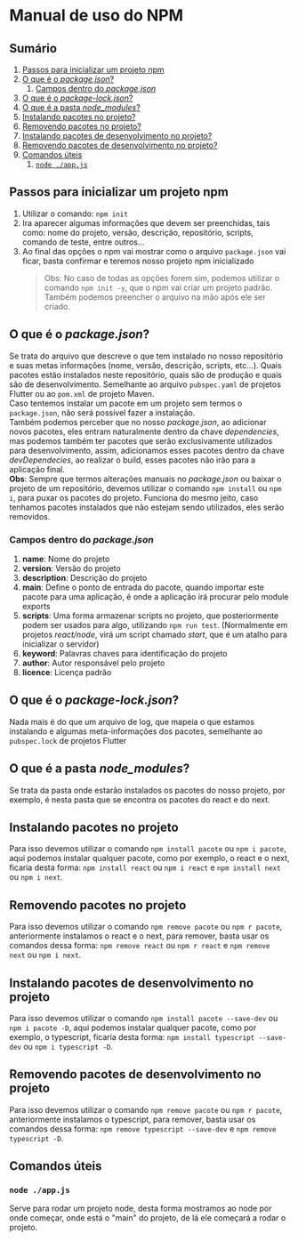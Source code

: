 # Manual de uso do NPM

## Sumário

1. [Passos para inicializar um projeto npm](#passos-para-inicializar-um-projeto-npm)
2. [O que é o _package.json_?](#o-que-é-o-packagejson)
   1. [Campos dentro do _package.json_](#campos-dentro-do-packagejson)
3. [O que é o _package-lock.json_?](#o-que-é-o-package-lockjson)
4. [O que é a pasta _node_modules_?](#o-que-é-a-pasta-node_modules)
5. [Instalando pacotes no projeto?](#instalando-pacotes-no-projeto)
6. [Removendo pacotes no projeto?](#removendo-pacotes-no-projeto)
7. [Instalando pacotes de desenvolvimento no projeto?](#instalando-pacotes-de-desenvolvimento-no-projeto)
8. [Removendo pacotes de desenvolvimento no projeto?](#removendo-pacotes-de-desenvolvimento-no-projeto)
9. [Comandos úteis](#comandos-úteis)
   1. [`node ./app.js`](#node-appjs)

## Passos para inicializar um projeto npm

1. Utilizar o comando: `npm init`
2. Ira aparecer algumas informações que devem ser preenchidas, tais como: nome do projeto, versão, descrição, repositório, scripts, comando de teste, entre outros...
3. Ao final das opções o npm vai mostrar como o arquivo `package.json` vai ficar, basta confirmar e teremos nosso projeto npm inicializado
   > Obs: No caso de todas as opções forem sim, podemos utilizar o comando `npm init -y`, que o npm vai criar um projeto padrão. <br>
   > Também podemos preencher o arquivo na mão após ele ser criado.

## O que é o _package.json_?

Se trata do arquivo que descreve o que tem instalado no nosso repositório e suas metas informações (nome, versão, descrição, scripts, etc...). Quais pacotes estão instalados neste repositório, quais são de produção e quais são de desenvolvimento. Semelhante ao arquivo `pubspec.yaml` de projetos Flutter ou ao `pom.xml` de projeto Maven.
<br>
Caso tentemos instalar um pacote em um projeto sem termos o `package.json`, não será possível fazer a instalação.
<br>
Também podemos perceber que no nosso _package.json_, ao adicionar novos pacotes, eles entram naturalmente dentro da chave _dependencies_, mas podemos também ter pacotes que serão exclusivamente utilizados para desenvolvimento, assim, adicionamos esses pacotes dentro da chave _devDependecies_, ao realizar o build, esses pacotes não irão para a aplicação final.
<br>
**Obs**: Sempre que termos alterações manuais no _package.json_ ou baixar o projeto de um repositório, devemos utilizar o comando `npm install` ou `npm i`, para puxar os pacotes do projeto. Funciona do mesmo jeito, caso tenhamos pacotes instalados que não estejam sendo utilizados, eles serão removidos.

### Campos dentro do _package.json_

1. **name**: Nome do projeto
2. **version**: Versão do projeto
3. **description**: Descrição do projeto
4. **main**: Define o ponto de entrada do pacote, quando importar este pacote para uma aplicação, é onde a aplicação irá procurar pelo module exports
5. **scripts**: Uma forma armazenar scripts no projeto, que posteriormente podem ser usados para algo, utilizando `npm run test`. (Normalmente em projetos _react/node_, virá um script chamado _start_, que é um atalho para inicializar o servidor)
6. **keyword**: Palavras chaves para identificação do projeto
7. **author**: Autor responsável pelo projeto
8. **licence**: Licença padrão

## O que é o _package-lock.json_?

Nada mais é do que um arquivo de log, que mapeia o que estamos instalando e algumas meta-informações dos pacotes, semelhante ao `pubspec.lock` de projetos Flutter

## O que é a pasta _node_modules_?

Se trata da pasta onde estarão instalados os pacotes do nosso projeto, por exemplo, é nesta pasta que se encontra os pacotes do react e do next.

## Instalando pacotes no projeto

Para isso devemos utilizar o comando `npm install pacote` ou `npm i pacote`, aqui podemos instalar qualquer pacote, como por exemplo, o react e o next, ficaria desta forma: `npm install react` ou `npm i react` e `npm install next` ou `npm i next`.

## Removendo pacotes no projeto

Para isso devemos utilizar o comando `npm remove pacote` ou `npm r pacote`, anteriormente instalamos o react e o next, para remover, basta usar os comandos dessa forma: `npm remove react` ou `npm r react` e `npm remove next` ou `npm i next`.

## Instalando pacotes de desenvolvimento no projeto

Para isso devemos utilizar o comando `npm install pacote --save-dev` ou `npm i pacote -D`, aqui podemos instalar qualquer pacote, como por exemplo, o typescript, ficaria desta forma: `npm install typescript --save-dev` ou `npm i typescript -D`.

## Removendo pacotes de desenvolvimento no projeto

Para isso devemos utilizar o comando `npm remove pacote` ou `npm r pacote`, anteriormente instalamos o typescript, para remover, basta usar os comandos dessa forma: `npm remove typescript --save-dev` e `npm remove typescript -D`.

## Comandos úteis

### `node ./app.js`

Serve para rodar um projeto node, desta forma mostramos ao node por onde começar, onde está o "main" do projeto, de lá ele começará a rodar o projeto.
